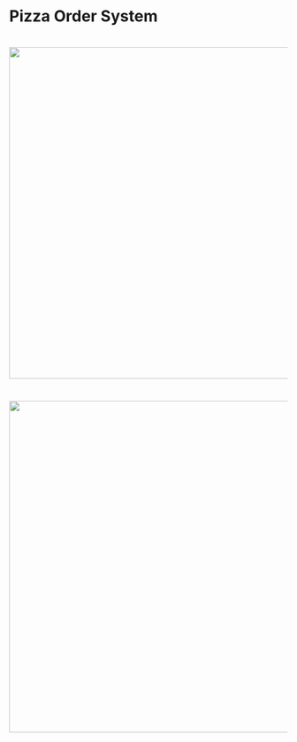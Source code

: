 # Pizza Order System



<h1>  
  <img src="https://im.ezgif.com/tmp/ezgif-1-dc1f21958d.gif" width="600px"/>
</h1>
<h1>  
  <img src="file:///C:/Users/cengi/Downloads/ezgif.com-gif-maker%20(1).gif" width="600px"/>
</h1>
